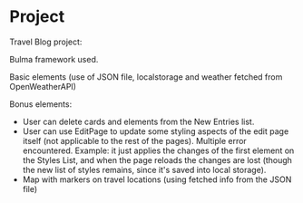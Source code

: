 # Project

Travel Blog project:

Bulma framework used. 

Basic elements (use of JSON file, localstorage and weather fetched from OpenWeatherAPI)

Bonus elements:
- User can delete cards and elements from the New Entries list. 
- User can use EditPage to update some styling aspects of the edit page itself (not applicable to the rest of the pages). Multiple error encountered. Example: it just applies the changes of the first element on the Styles List, and when the page reloads the changes are lost (though the new list of styles remains, since it's saved into local storage).
- Map with markers on travel locations (using fetched info from the JSON file)
